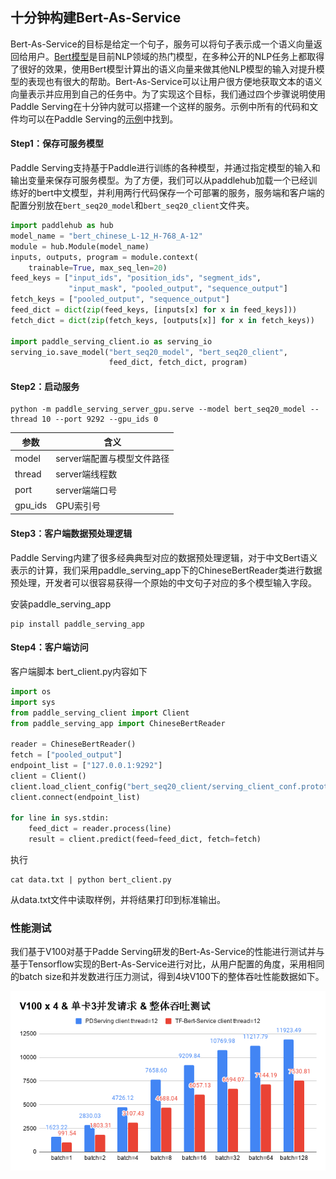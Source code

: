 ## 十分钟构建Bert-As-Service

Bert-As-Service的目标是给定一个句子，服务可以将句子表示成一个语义向量返回给用户。[Bert模型](https://arxiv.org/abs/1810.04805)是目前NLP领域的热门模型，在多种公开的NLP任务上都取得了很好的效果，使用Bert模型计算出的语义向量来做其他NLP模型的输入对提升模型的表现也有很大的帮助。Bert-As-Service可以让用户很方便地获取文本的语义向量表示并应用到自己的任务中。为了实现这个目标，我们通过四个步骤说明使用Paddle Serving在十分钟内就可以搭建一个这样的服务。示例中所有的代码和文件均可以在Paddle Serving的[示例](https://github.com/PaddlePaddle/Serving/tree/develop/python/examples/bert)中找到。

#### Step1：保存可服务模型

Paddle Serving支持基于Paddle进行训练的各种模型，并通过指定模型的输入和输出变量来保存可服务模型。为了方便，我们可以从paddlehub加载一个已经训练好的bert中文模型，并利用两行代码保存一个可部署的服务，服务端和客户端的配置分别放在`bert_seq20_model`和`bert_seq20_client`文件夹。

``` python
import paddlehub as hub
model_name = "bert_chinese_L-12_H-768_A-12"
module = hub.Module(model_name)
inputs, outputs, program = module.context(
    trainable=True, max_seq_len=20)
feed_keys = ["input_ids", "position_ids", "segment_ids",
             "input_mask", "pooled_output", "sequence_output"]
fetch_keys = ["pooled_output", "sequence_output"]
feed_dict = dict(zip(feed_keys, [inputs[x] for x in feed_keys]))
fetch_dict = dict(zip(fetch_keys, [outputs[x]] for x in fetch_keys))

import paddle_serving_client.io as serving_io
serving_io.save_model("bert_seq20_model", "bert_seq20_client",
                      feed_dict, fetch_dict, program)
```

#### Step2：启动服务

``` shell
python -m paddle_serving_server_gpu.serve --model bert_seq20_model --thread 10 --port 9292 --gpu_ids 0
```

| 参数    | 含义                       |
| ------- | -------------------------- |
| model   | server端配置与模型文件路径 |
| thread  | server端线程数             |
| port    | server端端口号             |
| gpu_ids | GPU索引号                  |

#### Step3：客户端数据预处理逻辑

Paddle Serving内建了很多经典典型对应的数据预处理逻辑，对于中文Bert语义表示的计算，我们采用paddle_serving_app下的ChineseBertReader类进行数据预处理，开发者可以很容易获得一个原始的中文句子对应的多个模型输入字段。

安装paddle_serving_app

```shell
pip install paddle_serving_app
```

#### Step4：客户端访问

客户端脚本 bert_client.py内容如下

``` python
import os
import sys
from paddle_serving_client import Client
from paddle_serving_app import ChineseBertReader

reader = ChineseBertReader()
fetch = ["pooled_output"]
endpoint_list = ["127.0.0.1:9292"]
client = Client()
client.load_client_config("bert_seq20_client/serving_client_conf.prototxt")
client.connect(endpoint_list)

for line in sys.stdin:
    feed_dict = reader.process(line)
    result = client.predict(feed=feed_dict, fetch=fetch)
```

执行

```shell
cat data.txt | python bert_client.py
```

从data.txt文件中读取样例，并将结果打印到标准输出。

### 性能测试

我们基于V100对基于Padde Serving研发的Bert-As-Service的性能进行测试并与基于Tensorflow实现的Bert-As-Service进行对比，从用户配置的角度，采用相同的batch size和并发数进行压力测试，得到4块V100下的整体吞吐性能数据如下。

![4v100_bert_as_service_benchmark](4v100_bert_as_service_benchmark.png)

